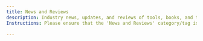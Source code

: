 ```yaml
---
title: News and Reviews
description: Industry news, updates, and reviews of tools, books, and trends in Agile, DevOps, and technology.
Instructions: Please ensure that the 'News and Reviews' category/tag is exclusively applied to content related to industry news, updates, and reviews of tools, books, and trends in Agile, DevOps, and technology.

---
```


